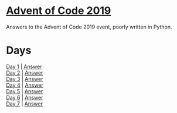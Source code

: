 # [Advent of Code 2019](https://adventofcode.com/2019/about)

Answers to the Advent of Code 2019 event, poorly written in Python.

# Days

[Day 1](https://adventofcode.com/2019/day/1) | [Answer](day1/day1.py)\
[Day 2](https://adventofcode.com/2019/day/2) | [Answer](day2/day2.py)\
[Day 3](https://adventofcode.com/2019/day/3) | [Answer](day3/day3.py)\
[Day 4](https://adventofcode.com/2019/day/4) | [Answer](day4/day4.py)\
[Day 5](https://adventofcode.com/2019/day/5) | [Answer](day5/day5.py)\
[Day 6](https://adventofcode.com/2019/day/6) | [Answer](day6/day6.py)\
[Day 7](https://adventofcode.com/2019/day/7) | [Answer](day7/day7.py)
